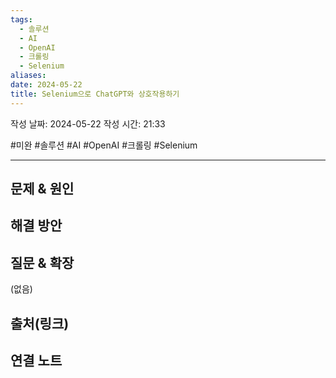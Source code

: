 ```yaml
---
tags:
  - 솔루션
  - AI
  - OpenAI
  - 크롤링
  - Selenium
aliases: 
date: 2024-05-22
title: Selenium으로 ChatGPT와 상호작용하기
---
```

작성 날짜: 2024-05-22
작성 시간: 21:33

#미완 #솔루션 #AI #OpenAI #크롤링 #Selenium

----

## 문제 & 원인


## 해결 방안


## 질문 & 확장

(없음)

## 출처(링크)


## 연결 노트
